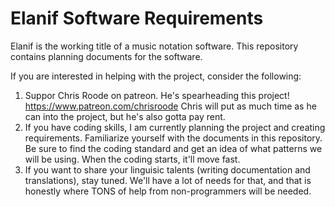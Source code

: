 # Elanif Software Requirements

Elanif is the working title of a music notation software.  This repository contains planning documents for the software.

If you are interested in helping with the project, consider the following:
1) Suppor Chris Roode on patreon.  He's spearheading this project!  https://www.patreon.com/chrisroode  Chris will put as much time as he can into the project, but he's also gotta pay rent.
2) If you have coding skills, I am currently planning the project and creating requirements.  Familiarize yourself with the documents in this repository.  Be sure to find the coding standard and get an idea of what patterns we will be using.  When the coding starts, it'll move fast.
3) If you want to share your linguisic talents (writing documentation and translations), stay tuned.  We'll have a lot of needs for that, and that is honestly where TONS of help from non-programmers will be needed.

